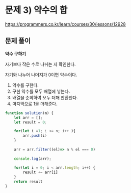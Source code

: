 # 문제 3) 약수의 합 

https://programmers.co.kr/learn/courses/30/lessons/12928


## 문제 풀이

**약수 구하기** 

자기보다 작은 수로 나뉘는 지 확인한다. 

자기와 나누어 나머지가 0이면 약수이다. 

1. 약수를 구한다.
2. 구한 약수를 모두 배열에 넣는다.
3. 배열을 순회하여 모두 더해 반환한다.
4. 마지막으로 1을 더해준다. 
    
```js
function solution(n) {
    let arr = [];
    let result = 0;

    for(let i =1; i <= n; i++ ){
        arr.push(i)
    }
    
    arr = arr.filter((el)=> n % el === 0)
    
    console.log(arr);
    
    for(let i = 0; i < arr.length; i++) {
        result += arr[i]
    }
    return result
}
``` 